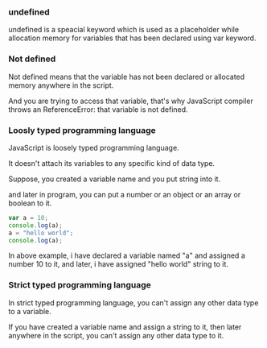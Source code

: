 ### undefined

undefined is a speacial keyword which is used as a placeholder while allocation memory for variables that has been declared using var keyword.

### Not defined

Not defined means that the variable has not been declared or allocated memory anywhere in the script.

And you are trying to access that variable, that's why JavaScript compiler throws an ReferenceError: that variable is not defined.

### Loosly typed programming language

JavaScript is loosely typed programming language.

It doesn't attach its variables to any specific kind of data type.

Suppose, you created a variable name and you put string into it.

and later in program, you can put a number or an object or an array or boolean to it.


```javascript
var a = 10;
console.log(a);
a = "hello world";
console.log(a);
```

In above example, i have declared a variable named "a" and assigned a number 10 to it, and later, i have assigned "hello world" string to it.

### Strict typed programming language

In strict typed programming language, you can't assign any other data type to a variable.

If you have created a variable name and assign a string to it, then later anywhere in the script, you can't assign any other data type to it.


